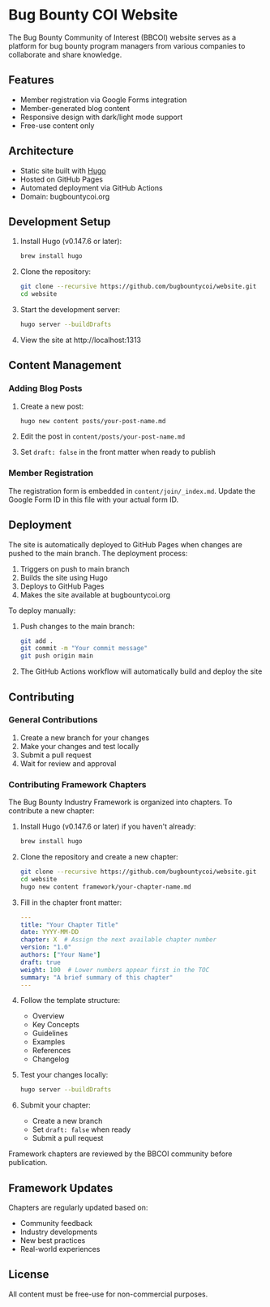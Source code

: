 # Bug Bounty COI Website

The Bug Bounty Community of Interest (BBCOI) website serves as a platform for bug bounty program managers from various companies to collaborate and share knowledge.

## Features

* Member registration via Google Forms integration
* Member-generated blog content
* Responsive design with dark/light mode support
* Free-use content only

## Architecture

* Static site built with [Hugo](https://gohugo.io/)
* Hosted on GitHub Pages
* Automated deployment via GitHub Actions
* Domain: bugbountycoi.org

## Development Setup

1. Install Hugo (v0.147.6 or later):
   ```bash
   brew install hugo
   ```

2. Clone the repository:
   ```bash
   git clone --recursive https://github.com/bugbountycoi/website.git
   cd website
   ```

3. Start the development server:
   ```bash
   hugo server --buildDrafts
   ```

4. View the site at http://localhost:1313

## Content Management

### Adding Blog Posts

1. Create a new post:
   ```bash
   hugo new content posts/your-post-name.md
   ```

2. Edit the post in `content/posts/your-post-name.md`
3. Set `draft: false` in the front matter when ready to publish

### Member Registration

The registration form is embedded in `content/join/_index.md`. Update the Google Form ID in this file with your actual form ID.

## Deployment

The site is automatically deployed to GitHub Pages when changes are pushed to the main branch. The deployment process:

1. Triggers on push to main branch
2. Builds the site using Hugo
3. Deploys to GitHub Pages
4. Makes the site available at bugbountycoi.org

To deploy manually:

1. Push changes to the main branch:
   ```bash
   git add .
   git commit -m "Your commit message"
   git push origin main
   ```

2. The GitHub Actions workflow will automatically build and deploy the site

## Contributing

### General Contributions

1. Create a new branch for your changes
2. Make your changes and test locally
3. Submit a pull request
4. Wait for review and approval

### Contributing Framework Chapters

The Bug Bounty Industry Framework is organized into chapters. To contribute a new chapter:

1. Install Hugo (v0.147.6 or later) if you haven't already:
   ```bash
   brew install hugo
   ```

2. Clone the repository and create a new chapter:
   ```bash
   git clone --recursive https://github.com/bugbountycoi/website.git
   cd website
   hugo new content framework/your-chapter-name.md
   ```

3. Fill in the chapter front matter:
   ```yaml
   ---
   title: "Your Chapter Title"
   date: YYYY-MM-DD
   chapter: X  # Assign the next available chapter number
   version: "1.0"
   authors: ["Your Name"]
   draft: true
   weight: 100  # Lower numbers appear first in the TOC
   summary: "A brief summary of this chapter"
   ---
   ```

4. Follow the template structure:
   - Overview
   - Key Concepts
   - Guidelines
   - Examples
   - References
   - Changelog

5. Test your changes locally:
   ```bash
   hugo server --buildDrafts
   ```

6. Submit your chapter:
   - Create a new branch
   - Set `draft: false` when ready
   - Submit a pull request

Framework chapters are reviewed by the BBCOI community before publication.

## Framework Updates

Chapters are regularly updated based on:
- Community feedback
- Industry developments
- New best practices
- Real-world experiences

## License

All content must be free-use for non-commercial purposes.
